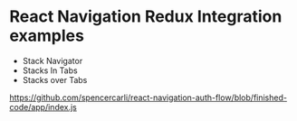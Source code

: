 # React Navigation Redux Integration examples

- Stack Navigator
- Stacks In Tabs
- Stacks over Tabs

 https://github.com/spencercarli/react-navigation-auth-flow/blob/finished-code/app/index.js
